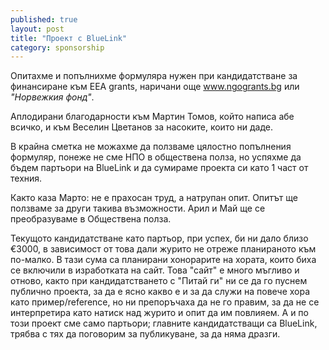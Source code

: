 ```yaml
---
published: true
layout: post
title: "Проект с BlueLink"
category: sponsorship
---
```


Опитахме и попълнихме формуляра нужен при кандидатстване за финансиране към  ЕЕА grants, наричани още www.ngogrants.bg или _"Норвежкия фонд"_. 

Аплодирани благодарности към Мартин Томов, който написа абе всичко, и към Веселин Цветанов за насоките, които ни даде.

В крайна сметка не можахме да ползваме цялостно попълнения формуляр, понеже не сме НПО в обществена полза, но успяхме да бъдем партьори на BlueLink и да сумираме проекта си като 1 част от техния. 

Както каза Марто: не е прахосан труд, а натрупан опит. Опитът ще ползваме за други такива възможности. Арил и Май ще се преобразуваме в Обществена полза.

Текущото кандидатстване като партьор, при успех, би ни дало близо €3000, в зависимост от това дали журито не отреже планираното към по-малко. В тази сума са планирани хонорарите на хората, които биха се включили в изработката на сайт. Това "сайт" е много мъгливо и отново, както при кандидатстването с "Питай ги" ни се да го пуснем публично проекта, за да е ясно какво е и за да служи на повече хора като пример/reference, но ни препоръчаха да не го правим, за да не се интерпретира като натиск над журито и опит да им повлияем. А и по този проект сме само партьори; главните кандидатстващи са BlueLink, трябва с тях да поговорим за публикуване, за да няма дразги.    
